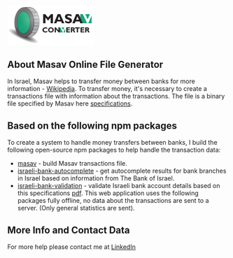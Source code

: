 <img alt="Big Logo" style="background:white" src="/public/logo and text.jpg" alt="drawing" width="200"/>

## About Masav Online File Generator
In Israel, Masav helps to transfer money between banks for more information - [Wikipedia](https://he.wikipedia.org/wiki/%D7%9E%D7%A8%D7%9B%D7%96_%D7%A1%D7%9C%D7%99%D7%A7%D7%94_%D7%91%D7%A0%D7%A7%D7%90%D7%99). To transfer money, it's necessary to create a transactions file with information about the transactions. The file is a binary file specified by Masav here [specifications](https://www.masav.co.il/ts_download).

## Based on the following npm packages
To create a system to handle money transfers between banks, I build the following open-source npm packages to help handle the transaction data:
- [masav](https://www.npmjs.com/package/masav) - build Masav transactions file.
- [israeli-bank-autocomplete](https://www.npmjs.com/package/israeli-bank-autocomplete) - get autocomplete results for bank branches in Israel based on information from The Bank of Israel.
- [israeli-bank-validation](https://www.npmjs.com/package/israeli-bank-validation) - validate Israeli bank account details based on this specifications [pdf](https://www.masav.co.il/media/1982/bdikat_hukiot_heshbon_msv.pdf).
This web application uses the following packages fully offline, no data about the transactions are sent to a server. (Only general statistics are sent).

## More Info and Contact Data
For more help please contact me at [LinkedIn](https://www.linkedin.com/in/elisha-mayer-527146153/)
